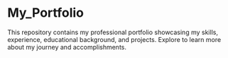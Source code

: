 # My_Portfolio
This repository contains my professional portfolio showcasing my skills, experience, educational background, and projects. Explore to learn more about my journey and accomplishments.
